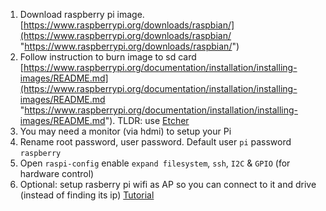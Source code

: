1. Download raspberry pi image. [https://www.raspberrypi.org/downloads/raspbian/](https://www.raspberrypi.org/downloads/raspbian/ "https://www.raspberrypi.org/downloads/raspbian/")
2. Follow instruction to burn image to sd card [https://www.raspberrypi.org/documentation/installation/installing-images/README.md](https://www.raspberrypi.org/documentation/installation/installing-images/README.md "https://www.raspberrypi.org/documentation/installation/installing-images/README.md"). 
TLDR: use [Etcher](https://etcher.io/ "Etcher")
3. You may need a monitor (via hdmi) to setup your Pi
4. Rename root password, user password. Default user `pi` password `raspberry`
5. Open `raspi-config` enable `expand filesystem`, `ssh`, `I2C` & `GPIO` (for hardware control)
6. Optional: setup rasberry pi wifi as AP so you can connect to it and drive (instead of finding its ip) [Tutorial](/docs/PI_network.md	"Setup network")
